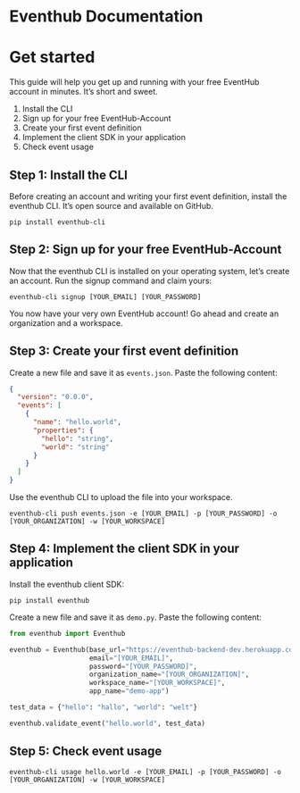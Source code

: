 # Eventhub Documentation

# Get started
This guide will help you get up and running with your free EventHub account in minutes. It’s short and sweet.
1. Install the CLI
2. Sign up for your free EventHub-Account
3. Create your first event definition
4. Implement the client SDK in your application
5. Check event usage
## Step 1: Install the CLI
Before creating an account and writing your first event definition, install the eventhub CLI. It’s open source and available on GitHub.
```
pip install eventhub-cli
```
## Step 2: Sign up for your free EventHub-Account
Now that the eventhub CLI is installed on your operating system, let’s create an account. Run the signup command and claim yours:
```
eventhub-cli signup [YOUR_EMAIL] [YOUR_PASSWORD]
```
You now have your very own EventHub account! Go ahead and create an organization and a workspace.
## Step 3: Create your first event definition
Create a new file and save it as `events.json`. Paste the following content:
```json
{
  "version": "0.0.0",
  "events": [
    {
      "name": "hello.world",
      "properties": {
        "hello": "string",
        "world": "string"
      }
    }
  ]
}
```
Use the eventhub CLI to upload the file into your workspace.
```
eventhub-cli push events.json -e [YOUR_EMAIL] -p [YOUR_PASSWORD] -o [YOUR_ORGANIZATION] -w [YOUR_WORKSPACE]
```
## Step 4: Implement the client SDK in your application
Install the eventhub client SDK:
```
pip install eventhub
```
Create a new file and save it as `demo.py`. Paste the following content:
```python
from eventhub import Eventhub

eventhub = Eventhub(base_url="https://eventhub-backend-dev.herokuapp.com/",
                    email="[YOUR_EMAIL]",
                    password="[YOUR_PASSWORD]",
                    organization_name="[YOUR_ORGANIZATION]",
                    workspace_name="[YOUR_WORKSPACE]",
                    app_name="demo-app")

test_data = {"hello": "hallo", "world": "welt"}

eventhub.validate_event("hello.world", test_data)
```
## Step 5: Check event usage
```
eventhub-cli usage hello.world -e [YOUR_EMAIL] -p [YOUR_PASSWORD] -o [YOUR_ORGANIZATION] -w [YOUR_WORKSPACE]
```
